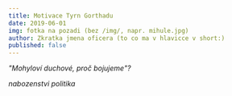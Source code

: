 ```yaml
---
title: Motivace Tyrn Gorthadu
date: 2019-06-01
img: fotka na pozadi (bez /img/, napr. mihule.jpg)
author: Zkratka jmena oficera (to co ma v hlavicce v short:)
published: false
---
```


*"Mohyloví duchové, proč bojujeme"?*

*nabozenstvi politika*

